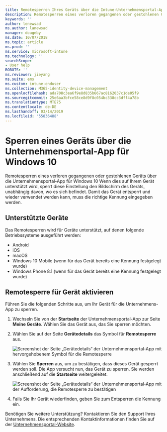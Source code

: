 ```yaml
---
title: Remotesperren Ihres Geräts über die Intune-Unternehmensportal-App
description: Remotesperren eines verloren gegangenen oder gestohlenen Geräts über die Unternehmensportal-App für Windows 10
keywords: ''
author: lenewsad
ms.author: lanewsad
manager: dougeby
ms.date: 10/07/2018
ms.topic: article
ms.prod: ''
ms.service: microsoft-intune
ms.technology: ''
searchScope:
- User help
ROBOTS: ''
ms.reviewer: jieyang
ms.suite: ems
ms.custom: intune-enduser
ms.collection: M365-identity-device-management
ms.openlocfilehash: ada708c3ea6f9e8d835b667ac8162037c1de05f9
ms.sourcegitcommit: 25e6aa3bfce58ce8d9f8c054bc338cc3dff4a78b
ms.translationtype: MTE75
ms.contentlocale: de-DE
ms.lasthandoff: 03/14/2019
ms.locfileid: "55836488"
---
```

# <a name="lock-your-device-from-the-company-portal-app-for-windows-10"></a>Sperren eines Geräts über die Unternehmensportal-App für Windows 10

Remotesperren eines verloren gegangenen oder gestohlenen Geräts über die Unternehmensportal-App für Windows 10 Wenn dies auf Ihrem Gerät unterstützt wird, sperrt diese Einstellung den Bildschirm des Geräts, unabhängig davon, wo es sich befindet. Damit das Gerät entsperrt und wieder verwendet werden kann, muss die richtige Kennung eingegeben werden.

## <a name="supported-devices"></a>Unterstützte Geräte

Das Remotesperren wird für Geräte unterstützt, auf denen folgende Betriebssysteme ausgeführt werden:  

  * Android
  * iOS
  * macOS
  * Windows 10 Mobile (wenn für das Gerät bereits eine Kennung festgelegt wurde)
  * Windows Phone 8.1 (wenn für das Gerät bereits eine Kennung festgelegt wurde) 
  
## <a name="remote-lock-device"></a>Remotesperre für Gerät aktivieren
Führen Sie die folgenden Schritte aus, um Ihr Gerät für die Unternehmens-App zu sperren.  

1. Wechseln Sie von der **Startseite** der Unternehmensportal-App zur Seite **Meine Geräte**. Wählen Sie das Gerät aus, das Sie sperren möchten.

2. Wählen Sie auf der Seite **Gerätedetails** das Symbol für **Remotesperre** aus.  


   ![Screenshot der Seite „Gerätedetails“ der Unternehmensportal-App mit hervorgehobenem Symbol für die Remotesperre](./media/1804_remote_lock_Windows_CPapp_05.png)  

3. Wählen Sie **Sperren** aus, um zu bestätigen, dass dieses Gerät gesperrt werden soll. Die App versucht nun, das Gerät zu sperren. Sie werden anschließend auf die **Startseite** weitergeleitet.  


   ![Screenshot der Seite „Gerätedetails“ der Unternehmensportal-App mit der Aufforderung, die Remotesperre zu bestätigen](./media/1804_remote_lock_Windows_CPapp_06.png)  

4. Falls Sie Ihr Gerät wiederfinden, geben Sie zum Entsperren die Kennung ein.  

Benötigen Sie weitere Unterstützung? Kontaktieren Sie den Support Ihres Unternehmens. Die entsprechenden Kontaktinformationen finden Sie auf der [Unternehmensportal-Website](https://go.microsoft.com/fwlink/?linkid=2010980).
